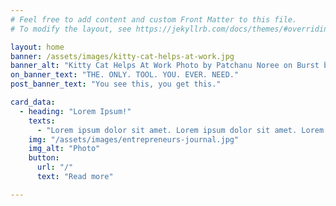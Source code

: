 ```yaml
---
# Feel free to add content and custom Front Matter to this file.
# To modify the layout, see https://jekyllrb.com/docs/themes/#overriding-theme-defaults

layout: home
banner: /assets/images/kitty-cat-helps-at-work.jpg
banner_alt: "Kitty Cat Helps At Work Photo by Patchanu Noree on Burst by Shopify"
on_banner_text: "THE. ONLY. TOOL. YOU. EVER. NEED."
post_banner_text: "You see this, you get this."

card_data:
  - heading: "Lorem Ipsum!"
    texts: 
      - "Lorem ipsum dolor sit amet. Lorem ipsum dolor sit amet. Lorem ipsum dolor sit amet."
    img: "/assets/images/entrepreneurs-journal.jpg"
    img_alt: "Photo"
    button:
      url: "/"
      text: "Read more"

---
```

